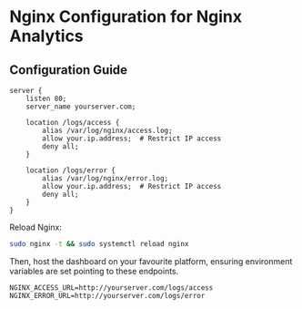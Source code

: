 # Nginx Configuration for Nginx Analytics

## Configuration Guide

```nginx
server {
    listen 80;
    server_name yourserver.com;

    location /logs/access {
        alias /var/log/nginx/access.log;
        allow your.ip.address;  # Restrict IP access
        deny all;
    }

    location /logs/error {
        alias /var/log/nginx/error.log;
        allow your.ip.address;  # Restrict IP access
        deny all;
    }
}
```

Reload Nginx:

```bash
sudo nginx -t && sudo systemctl reload nginx
```

Then, host the dashboard on your favourite platform, ensuring environment variables are set pointing to these endpoints.

```env
NGINX_ACCESS_URL=http://yourserver.com/logs/access
NGINX_ERROR_URL=http://yourserver.com/logs/error
```

